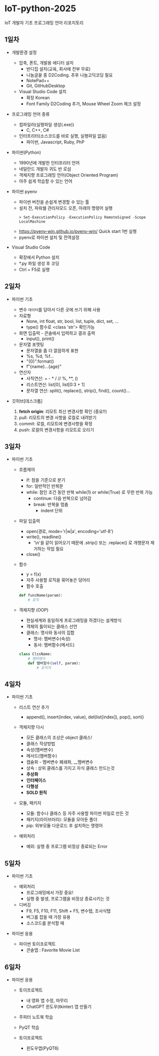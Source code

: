 # IoT-python-2025
IoT 개발자 기초 프로그래밍 언어 리포지토리

## 1일차
- 개발환경 설정
    - 압축, 폰트, 개발용 에디터 설치
        - 반디집 설치(교육, 회사에 전부 무료)
        - 나눔글꼴 중 D2Coding. 추후 나눔고딕코딩 필요
        - NotePad++
        - Git, GitHubDesktop
    - Visual Studio Code 설치
        - 확장 Korean
        - Font Family D2Coding 추가, Mouse Wheel Zoom 체크 설정 
- 프로그래밍 언어 종류
    - 컴파일러(실행파일 생성(.exe))  
        - C, C++, C#
    - 인터프리터(소스코드를 바로 실행, 실행파일 없음)
        - 파이썬, Javascript, Ruby, PhP

- 파이썬(Python)
    - 1990년에 개발한 인터프리터 언어
    - 네덜란드 개발자 귀도 반 로섬
    - 객체지향 프로그래밍 언어(Object Oriented Program)
    - 아주 쉽게 학습할 수 있는 언어

- 파이썬 pyenv
    - 파이썬 버전을 손쉽게 변경할 수 있는 툴
    - 설치 전, 파워쉘 관리자모드 오픈, 아래의 명령어 실행
        ```shell
        > Set-ExecutionPolicy -ExecutionPolicy RemoteSigned -Scope LocalMachine
        ```
    - https://pyenv-win.github.io/pyenv-win/ Quick start 1번 실행
    - pyenv로 파이썬 설치 및 전역설정

- Visual Studio Code
    - 확장에서 Python 설치
    - *.py 파일 생성 후 코딩
    - Ctrl + F5로 실행

## 2일차
- 파이썬 기초
    - 변수
        `데이터`를 담아서 다른 곳에 쓰기 위해 사용
    - 자료형
        - None, int float, str, bool, list, tuple, dict, set, ...
        - type() 함수로 <class 'str'> 확인가능 
    - 화면 입출력 - 콘솔에서 입력하고 결과 출력
        - input(), print()
    - 문자열 포맷팅
        - 문자열을 좀 더 깔끔하게 표현
        - %s, %d, %f...
        - "{0}".format()
        - f"{name}...{age}"
    - 연산자
        - 사칙연산: + - * / // %, **, ()
        - 리스트연산: list[0], list[0:3 + 1]
        - 문자열 연산: split(), replace(), strip(), find(), count()...


- 깃허브[데스크톱]
    1. **fetch origin**: 리모트 최신 변경사항 확인 (중요!!)
    2. pull: 리모트의 변경 사항을 로컬로 내려받기
    3. commit: 로컬, 리모트에 변경사항을 확정
    4. push: 로컬의 변경사항을 리모트로 오리기

## 3일차
- 파이썬 기초
    - 흐름제어
        - if: 참을 기준으로 분기
        - for: 일반적인 반복문
        - while: 참인 조건 동안 반복
            while(1) or while(True) 로 무한 반복 가능
            - continue: 다음 반복으로 넘어감
            - break: 반복을 멈춤
                - indent 단위
        
    - 파일 입출력
        - open(경로, mode='r|w|a', encoding='utf-8')
        - write(), readline()
            - '\n'을 같이 읽어오기 때문에 .strip() 또는 .replace() 로 개행문자 제거하는 작업 필요
        - close()
    - 함수
        - y = f(x)
        - 자주 사용할 로직을 묶어놓은 덩어리
        - 함수 호출
        ```python
        def funcName(param):
            # 로직
        ```
    - 객체지향 (OOP)
        - 현실세계와 동일하게 프로그래밍을 하겠다는 설계방식
        - 객체의 틀이되는 클래스 선언
        - 클래스: 명사와 동사의 집합
            - 명사: 멤버변수(속성)
            - 동사: 멤버함수(메서드)
        ```python
        class ClssName:
            # 멤버변수
            def 멤버함수(self, param):
                # 로직직
        ```
## 4일차
- 파이썬 기초
    - 리스트 연산 추가
        - append(), insert(index, value), del(list[index]), pop(), sort()
    - 객체지향 다시
        - 모든 클래스의 조상은 object 클래스!
        - 클래스 작성방법
        - 속성(멤버변수)
        - 메서드(멤버함수)
        - 캡슐화 - 멤버변수 폐쇄화, __멤버변수
        - 상속 : 상위 클래스를 가지고 자식 클래스 만드는것
        - **추상화**
        - **인터페이스**
        - **다형성**
        - **SOLD 원칙**

    - 모듈, 패키지
        - 모듈: 함수나 클래스 등 자주 사용할 파이썬 파일로 만든 것
        - 패키지(라이브러리): 모듈을 모아둔 폴더
        - pip: 외부모듈 다운로드 후 설치하는 명령어

    - 예외처리
        - 예외: 실행 중 프로그램 비정상 종료되는 Error 

## 5일차
- 파이썬 기초
    - 예외처리
        - 프로그래밍에서 가장 중요!
        - 실행 중 발생, 프로그램을 비정상 종료시키는 것
    - 디버깅
        - F9, F5, F10, F11, Shift + F5, 변수탭, 조사식탭
        - 버그를 잡을 때 가장 유용
        - 소스코드를 분석할 때

- 파이썬 응용
    - 파이썬 토이프로젝트
        - 콘솔앱 : Favorite Movie List
    
## 6일차
- 파이썬 응용
    - 토이프로젝트
        - 내 영화 앱 수정, 마무리
        - ChatGPT 윈도우(tkinter) 앱 만들기

    - 주피터 노트북 학습
    - PyQT 학습
    
    - 토이프로젝트
        - 윈도우앱(PyQT6)
